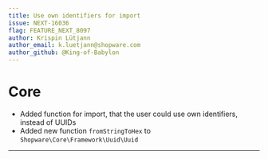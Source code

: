 ```yaml
---
title: Use own identifiers for import
issue: NEXT-16036
flag: FEATURE_NEXT_8097
author: Krispin Lütjann
author_email: k.luetjann@shopware.com
author_github: @King-of-Babylon
---
```

# Core
* Added function for import, that the user could use own identifiers, instead of UUIDs
* Added new function `fromStringToHex` to `Shopware\Core\Framework\Uuid\Uuid`
___
